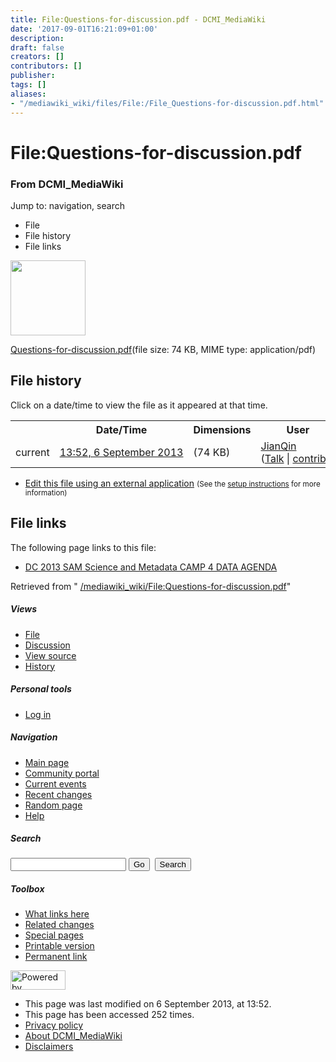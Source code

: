 ```yaml
---
title: File:Questions-for-discussion.pdf - DCMI_MediaWiki
date: '2017-09-01T16:21:09+01:00'
description: 
draft: false
creators: []
contributors: []
publisher: 
tags: []
aliases:
- "/mediawiki_wiki/files/File:/File_Questions-for-discussion.pdf.html"
---
```


<a id="top"></a>
# File:Questions-for-discussion.pdf

### From DCMI\_MediaWiki

Jump to: navigation, search
<!-- start content -->
- File
- File history
- File links

 [<img alt="" src="/skins/common/images/icons/fileicon-pdf.png" width="120" height="120">](/mediawiki_wiki/files/Questions-for-discussion.pdf)

[Questions-for-discussion.pdf](/mediawiki_wiki/files/Questions-for-discussion.pdf)‎(file size: 74 KB, MIME type: application/pdf)

<!-- 
NewPP limit report
Preprocessor node count: 0/1000000
Post-expand include size: 0/2097152 bytes
Template argument size: 0/2097152 bytes
Expensive parser function count: 0/100
-->
## File history

Click on a date/time to view the file as it appeared at that time.

<table class="wikitable filehistory">
  <tr>
    <td></td>
    <th>Date/Time</th>
    <th>Dimensions</th>
    <th>User</th>
    <th>Comment</th>
  </tr>
  <tr>
    <td>current</td>
    <td class="filehistory-selected" style="white-space: nowrap;"><a href="/mediawiki_wiki/files/Questions-for-discussion.pdf">13:52, 6 September 2013</a></td>
    <td> <span style="white-space: nowrap;">(74 KB)</span>
    </td>
    <td>
      <a href="/index.php?title=User:JianQin&amp;action=edit&amp;redlink=1" class="new mw-userlink" title="User:JianQin (page does not exist)">JianQin</a> <span style="white-space: nowrap;"> <span class="mw-usertoollinks">(<a href="/index.php?title=User_talk:JianQin&amp;action=edit&amp;redlink=1" class="new" title="User talk:JianQin (page does not exist)">Talk</a> | <a href="/index.php/Special:Contributions/JianQin" title="Special:Contributions/JianQin">contribs</a>)</span></span>
    </td>
    <td></td>
  </tr>
</table>

  

- [Edit this file using an external application](/index.php?title=File:Questions-for-discussion.pdf&action=edit&externaledit=true&mode=file "File:Questions-for-discussion.pdf") <small>(See the <a href="http://www.mediawiki.org/wiki/Manual:External_editors" class="external text" rel="nofollow">setup instructions</a> for more information)</small>

## File links

The following page links to this file:

- [DC 2013 SAM Science and Metadata CAMP 4 DATA AGENDA](/index.php/DC_2013_SAM_Science_and_Metadata_CAMP_4_DATA_AGENDA "DC 2013 SAM Science and Metadata CAMP 4 DATA AGENDA")

Retrieved from " [/mediawiki_wiki/File:Questions-for-discussion.pdf](/mediawiki_wiki/files/File:/File:Questions-for-discussion.pdf.html)"

<!-- end content -->

##### Views

- [File](/mediawiki_wiki/files/File:/File:Questions-for-discussion.pdf.html)
- [Discussion](/index.php?title=File_talk:Questions-for-discussion.pdf&action=edit&redlink=1 "Discussion about the content page [t]")
- [View source](/index.php?title=File:Questions-for-discussion.pdf&action=edit "This page is protected.
You can view its source [e]")
- [History](/index.php?title=File:Questions-for-discussion.pdf&action=history "Past revisions of this page [h]")

##### Personal tools

- [Log in](/index.php?title=Special:UserLogin&returnto=File:Questions-for-discussion.pdf "You are encouraged to log in; however, it is not mandatory [o]")

<script type="text/javascript"> if (window.isMSIE55) fixalpha(); </script>

##### Navigation

- [Main page](/index.php/Main_Page "Visit the main page [z]")
- [Community portal](/index.php/DCMI_MediaWiki:Community_portal "About the project, what you can do, where to find things")
- [Current events](/index.php/DCMI_MediaWiki:Current_events "Find background information on current events")
- [Recent changes](/index.php/Special:RecentChanges "The list of recent changes in the wiki [r]")
- [Random page](/index.php/Special:Random "Load a random page [x]")
- [Help](/index.php/Help:Contents "The place to find out")

##### <label for="searchInput">Search</label>

<form action="/index.php" id="searchform">
				<input type="hidden" name="title" value="Special:Search">
				<input id="searchInput" title="Search DCMI_MediaWiki" accesskey="f" type="search" name="search">
				<input type="submit" name="go" class="searchButton" id="searchGoButton" value="Go" title="Go to a page with this exact name if exists"> 
				<input type="submit" name="fulltext" class="searchButton" id="mw-searchButton" value="Search" title="Search the pages for this text">
			</form>

##### Toolbox

- [What links here](/index.php/Special:WhatLinksHere/File:Questions-for-discussion.pdf "List of all wiki pages that link here [j]")
- [Related changes](/index.php/Special:RecentChangesLinked/File:Questions-for-discussion.pdf "Recent changes in pages linked from this page [k]")
- [Special pages](/index.php/Special:SpecialPages "List of all special pages [q]")
- [Printable version](/index.php?title=File:Questions-for-discussion.pdf&printable=yes "Printable version of this page [p]")
- [Permanent link](/index.php?title=File:Questions-for-discussion.pdf&oldid=5230 "Permanent link to this revision of the page")

<!-- end of the left (by default at least) column -->

 [<img src="/skins/common/images/poweredby_mediawiki_88x31.png" height="31" width="88" alt="Powered by MediaWiki">](http://www.mediawiki.org/)

- This page was last modified on 6 September 2013, at 13:52.
- This page has been accessed 252 times.
- [Privacy policy](/index.php/DCMI_MediaWiki:Privacy_policy "DCMI MediaWiki:Privacy policy")
- [About DCMI\_MediaWiki](/index.php/DCMI_MediaWiki:About "DCMI MediaWiki:About")
- [Disclaimers](/index.php/DCMI_MediaWiki:General_disclaimer "DCMI MediaWiki:General disclaimer")

<script>if (window.runOnloadHook) runOnloadHook();</script><!-- Served in 0.459 secs. -->
